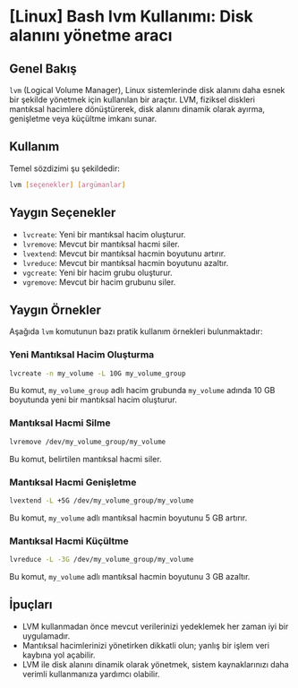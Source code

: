 # [Linux] Bash lvm Kullanımı: Disk alanını yönetme aracı

## Genel Bakış
`lvm` (Logical Volume Manager), Linux sistemlerinde disk alanını daha esnek bir şekilde yönetmek için kullanılan bir araçtır. LVM, fiziksel diskleri mantıksal hacimlere dönüştürerek, disk alanını dinamik olarak ayırma, genişletme veya küçültme imkanı sunar.

## Kullanım
Temel sözdizimi şu şekildedir:
```bash
lvm [seçenekler] [argümanlar]
```

## Yaygın Seçenekler
- `lvcreate`: Yeni bir mantıksal hacim oluşturur.
- `lvremove`: Mevcut bir mantıksal hacmi siler.
- `lvextend`: Mevcut bir mantıksal hacmin boyutunu artırır.
- `lvreduce`: Mevcut bir mantıksal hacmin boyutunu azaltır.
- `vgcreate`: Yeni bir hacim grubu oluşturur.
- `vgremove`: Mevcut bir hacim grubunu siler.

## Yaygın Örnekler
Aşağıda `lvm` komutunun bazı pratik kullanım örnekleri bulunmaktadır:

### Yeni Mantıksal Hacim Oluşturma
```bash
lvcreate -n my_volume -L 10G my_volume_group
```
Bu komut, `my_volume_group` adlı hacim grubunda `my_volume` adında 10 GB boyutunda yeni bir mantıksal hacim oluşturur.

### Mantıksal Hacmi Silme
```bash
lvremove /dev/my_volume_group/my_volume
```
Bu komut, belirtilen mantıksal hacmi siler.

### Mantıksal Hacmi Genişletme
```bash
lvextend -L +5G /dev/my_volume_group/my_volume
```
Bu komut, `my_volume` adlı mantıksal hacmin boyutunu 5 GB artırır.

### Mantıksal Hacmi Küçültme
```bash
lvreduce -L -3G /dev/my_volume_group/my_volume
```
Bu komut, `my_volume` adlı mantıksal hacmin boyutunu 3 GB azaltır.

## İpuçları
- LVM kullanmadan önce mevcut verilerinizi yedeklemek her zaman iyi bir uygulamadır.
- Mantıksal hacimlerinizi yönetirken dikkatli olun; yanlış bir işlem veri kaybına yol açabilir.
- LVM ile disk alanını dinamik olarak yönetmek, sistem kaynaklarınızı daha verimli kullanmanıza yardımcı olabilir.